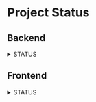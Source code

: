 # Project Status

## Backend

<details>
  <summary>STATUS</summary>
  
  - [ ] Database design
  - [ ] API development
  - [ ] Authentication
  - [ ] Unit testing
  - [ ] Integration testing
  - [ ] Deployment
  
</details>

## Frontend

<details>
  <summary>STATUS</summary>
  
  - [x] Static components created ( 75% )
  - [x] Responsive design ( 75% )
  - [x] Routing implemented ( 80% )
  - [x] State management ( 10% )
  - [ ] Integration with Backend
  - [ ] Unit testing
  - [ ] Deployment
  
</details>
